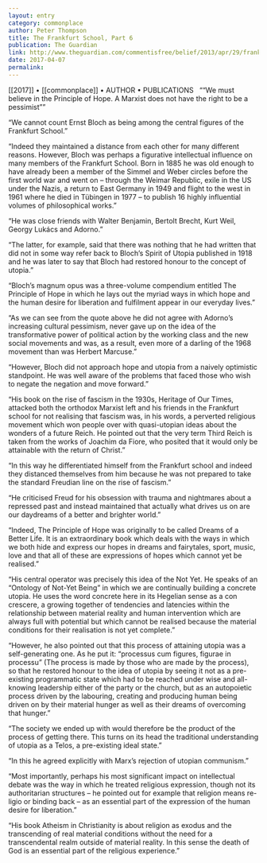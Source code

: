 ```yaml
---
layout: entry
category: commonplace
author: Peter Thompson
title: The Frankfurt School, Part 6
publication: The Guardian
link: http://www.theguardian.com/commentisfree/belief/2013/apr/29/frankfurt-school-ernst-bloch-principle-of-hope
date: 2017-04-07
permalink: 
---
```


[[2017]] • [[commonplace]] • AUTHOR • PUBLICATIONS 
 
““We must believe in the Principle of Hope. A Marxist does not have the right to be a pessimist””

“We cannot count Ernst Bloch as being among the central figures of the Frankfurt School.”

“Indeed they maintained a distance from each other for many different reasons. However, Bloch was perhaps a figurative intellectual influence on many members of the Frankfurt School. Born in 1885 he was old enough to have already been a member of the Simmel and Weber circles before the first world war and went on – through the Weimar Republic, exile in the US under the Nazis, a return to East Germany in 1949 and flight to the west in 1961 where he died in Tübingen in 1977 – to publish 16 highly influential volumes of philosophical works.”

“He was close friends with Walter Benjamin, Bertolt Brecht, Kurt Weil, Georgy Lukács and Adorno.”

“The latter, for example, said that there was nothing that he had written that did not in some way refer back to Bloch’s Spirit of Utopia published in 1918 and he was later to say that Bloch had restored honour to the concept of utopia.”

“Bloch’s magnum opus was a three-volume compendium entitled The Principle of Hope in which he lays out the myriad ways in which hope and the human desire for liberation and fulfilment appear in our everyday lives.”

“As we can see from the quote above he did not agree with Adorno’s increasing cultural pessimism, never gave up on the idea of the transformative power of political action by the working class and the new social movements and was, as a result, even more of a darling of the 1968 movement than was Herbert Marcuse.”

“However, Bloch did not approach hope and utopia from a naively optimistic standpoint. He was well aware of the problems that faced those who wish to negate the negation and move forward.”

“His book on the rise of fascism in the 1930s, Heritage of Our Times, attacked both the orthodox Marxist left and his friends in the Frankfurt school for not realising that fascism was, in his words, a perverted religious movement which won people over with quasi-utopian ideas about the wonders of a future Reich. He pointed out that the very term Third Reich is taken from the works of Joachim da Fiore, who posited that it would only be attainable with the return of Christ.”

“In this way he differentiated himself from the Frankfurt school and indeed they distanced themselves from him because he was not prepared to take the standard Freudian line on the rise of fascism.”

“He criticised Freud for his obsession with trauma and nightmares about a repressed past and instead maintained that actually what drives us on are our daydreams of a better and brighter world.”

“Indeed, The Principle of Hope was originally to be called Dreams of a Better Life. It is an extraordinary book which deals with the ways in which we both hide and express our hopes in dreams and fairytales, sport, music, love and that all of these are expressions of hopes which cannot yet be realised.”

“His central operator was precisely this idea of the Not Yet. He speaks of an “Ontology of Not-Yet Being” in which we are continually building a concrete utopia. He uses the word concrete here in its Hegelian sense as a con crescere, a growing together of tendencies and latencies within the relationship between material reality and human intervention which are always full with potential but which cannot be realised because the material conditions for their realisation is not yet complete.”

“However, he also pointed out that this process of attaining utopia was a self-generating one. As he put it: “processus cum figures, figurae in processu” (The process is made by those who are made by the process), so that he restored honour to the idea of utopia by seeing it not as a pre-existing programmatic state which had to be reached under wise and all-knowing leadership either of the party or the church, but as an autopoietic process driven by the labouring, creating and producing human being driven on by their material hunger as well as their dreams of overcoming that hunger.”

“The society we ended up with would therefore be the product of the process of getting there. This turns on its head the traditional understanding of utopia as a Telos, a pre-existing ideal state.”

“In this he agreed explicitly with Marx’s rejection of utopian communism.”

“Most importantly, perhaps his most significant impact on intellectual debate was the way in which he treated religious expression, though not its authoritarian structures – he pointed out for example that religion means re-ligio or binding back – as an essential part of the expression of the human desire for liberation.”

“His book Atheism in Christianity is about religion as exodus and the transcending of real material conditions without the need for a transcendental realm outside of material reality. In this sense the death of God is an essential part of the religious experience.”

